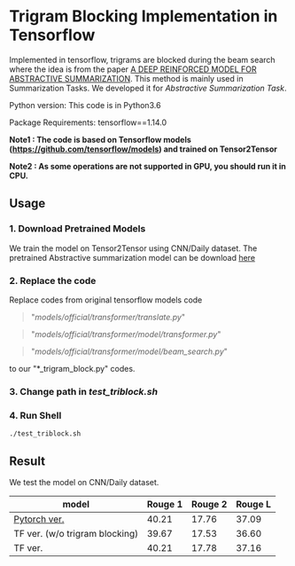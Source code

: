 # Trigram Blocking Implementation in Tensorflow 
Implemented in tensorflow, trigrams are blocked during the beam search where the idea is from the paper [A DEEP REINFORCED MODEL FOR ABSTRACTIVE SUMMARIZATION](https://arxiv.org/pdf/1705.04304.pdf). This method is mainly used in Summarization Tasks. We developed it for *Abstractive Summarization Task*.


Python version: This code is in Python3.6

Package Requirements: tensorflow==1.14.0 


**Note1 : The code is based on Tensorflow models (https://github.com/tensorflow/models) and trained on Tensor2Tensor**

**Note2 : As some operations are not supported in GPU, you should run it in CPU.**



## Usage
### 1. Download Pretrained Models
We train the model on Tensor2Tensor using CNN/Daily dataset. The pretrained Abstractive summarization model can be download [here](https://drive.google.com/file/d/1G2MO9FVU06l9T0N3WlEjfWFu2uVCBSbG/view?usp=sharing)

### 2. Replace the code 
Replace codes from original tensorflow models code 

>"*models/official/transformer/translate.py*"

>"*models/official/transformer/model/transformer.py*"

>"*models/official/transformer/model/beam_search.py*"
    
to our "*_trigram_block.py" codes.

### 3. Change path in *test_triblock.sh*

### 4. Run Shell
    ./test_triblock.sh
    
## Result 
We test the model on CNN/Daily dataset.

| model | Rouge 1  |  Rouge 2  |  Rouge L  |  
| ------ | ------ | ------ | ------ | 
|[Pytorch ver.](https://arxiv.org/pdf/1908.08345.pdf) | 40.21 |17.76 | 37.09 |
|TF ver. (w/o trigram blocking) | 39.67 |17.53 | 36.60|
| TF ver.  | 40.21 |17.78 | 37.16 | 



